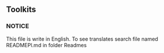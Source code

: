 ## Toolkits


 ### NOTICE
 
  This file is write in English. To see translates search file named READMEPl.md in folder Readmes

